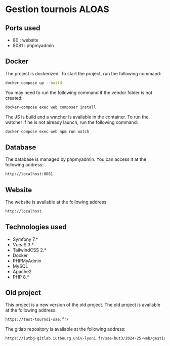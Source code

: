 # Gestion tournois ALOAS

## Ports used
- 80 : website
- 8081 : phpmyadmin

## Docker
The project is dockerized. To start the project, run the following command:
```bash
docker-compose up --build
```
You may need to run the following command if the vendor folder is not created:
```bash
docker-compose exec web composer install
```

The JS is build and a watcher is available in the container. To run the watcher if he is not already launch, run the following command:
```bash
docker-compose exec web npm run watch
```

## Database
The database is managed by phpmyadmin. You can access it at the following address:
```bash
http://localhost:8081
```

## Website
The website is available at the following address:
```bash
http://localhost
```

## Technologies used
- Symfony 7.*
- VueJS 3.*
- TailwindCSS 2.*
- Docker
- PHPMyAdmin
- MySQL
- Apache2
- PHP 8.*

## Old project

This project is a new version of the old project. The old project is available at the following address:
```bash
https://test-tournoi-sae.fr/
```

The gitlab repository is available at the following address:
```bash
https://iutbg-gitlab.iutbourg.univ-lyon1.fr/sae-but3/2024-25-web/gestiontournois-aloas
```
